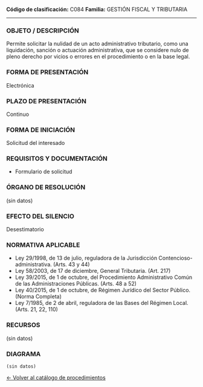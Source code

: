
**Código de clasificación:** C084
**Familia:** GESTIÓN FISCAL Y TRIBUTARIA

---

### OBJETO / DESCRIPCIÓN

Permite solicitar la nulidad de un acto administrativo tributario, como una liquidación, sanción o actuación administrativa, que se considere nulo de pleno derecho por vicios o errores en el procedimiento o en la base legal.

### FORMA DE PRESENTACIÓN

Electrónica

### PLAZO DE PRESENTACIÓN

Continuo

### FORMA DE INICIACIÓN

Solicitud del interesado

### REQUISITOS Y DOCUMENTACIÓN

- Formulario de solicitud

### ÓRGANO DE RESOLUCIÓN

(sin datos)

### EFECTO DEL SILENCIO

Desestimatorio

### NORMATIVA APLICABLE

- Ley 29/1998, de 13 de julio, reguladora de la Jurisdicción Contencioso-administrativa. (Arts. 43 y 44)
- Ley 58/2003, de 17 de diciembre, General Tributaria. (Art. 217)
- Ley 39/2015, de 1 de octubre, del Procedimiento Administrativo Común de las Administraciones Públicas. (Arts. 48 a 52)
- Ley 40/2015, de 1 de octubre, de Régimen Jurídico del Sector Público. (Norma Completa)
- Ley 7/1985, de 2 de abril, reguladora de las Bases del Régimen Local. (Arts. 21, 22, 110)

### RECURSOS

(sin datos)

### DIAGRAMA

```mermaid
(sin datos)
```

[← Volver al catálogo de procedimientos](../buscador.md)